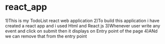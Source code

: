 # react_app
1)This is my TodoList react web application
2)To build this application i have created a react app and i used Html and React js
3)Whenever user write any event and click on submit then it displays on Entry point of the page 
4)ANd we can remove that from the entry point
